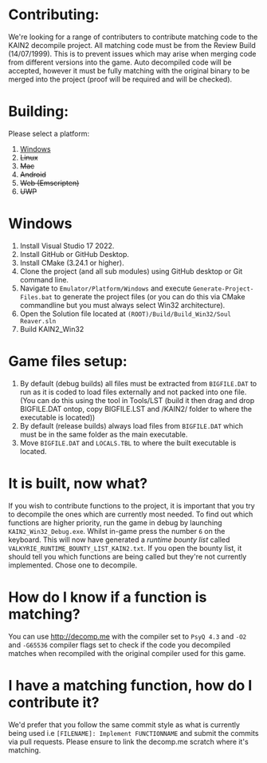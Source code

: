 # Contributing:

We're looking for a range of contributers to contribute matching code to the KAIN2 decompile project. All matching code must be from the Review Build (14/07/1999).
This is to prevent issues which may arise when merging code from different versions into the game. Auto decompiled code will be accepted, however it must be fully
matching with the original binary to be merged into the project (proof will be required and will be checked).

# Building:

Please select a platform:
  1. [Windows](#Windows)
  2. ~~Linux~~
  3. ~~Mac~~
  4. ~~Android~~
  5. ~~Web (Emscripten)~~
  6. ~~UWP~~

# Windows
  1. Install Visual Studio 17 2022.
  2. Install GitHub or GitHub Desktop.
  3. Install CMake (3.24.1 or higher).
  4. Clone the project (and all sub modules) using GitHub desktop or Git command line.
  5. Navigate to `Emulator/Platform/Windows` and execute `Generate-Project-Files.bat` to generate the project files (or you can do this via CMake commandline but you must always select Win32 architecture).
  6. Open the Solution file located at `(ROOT)/Build/Build_Win32/Soul Reaver.sln`
  7. Build KAIN2_Win32

# Game files setup:
  1. By default (debug builds) all files must be extracted from `BIGFILE.DAT` to run as it is coded to load files externally and not packed into one file. (You can do this using the tool in Tools/LST (build it then drag and drop BIGFILE.DAT ontop, copy BIGFILE.LST and /KAIN2/ folder to where the executable is located))
  2. By default (release builds) always load files from `BIGFILE.DAT` which must be in the same folder as the main executable.
  3. Move `BIGFILE.DAT` and `LOCALS.TBL` to where the built executable is located.

# It is built, now what?

If you wish to contribute functions to the project, it is important that you try to decompile the ones which are currently most needed. To find out which functions are higher priority, run the game in debug by launching `KAIN2_Win32_Debug.exe`. Whilst in-game press the number `6` on the keyboard. This will now have generated a _runtime bounty list_ called `VALKYRIE_RUNTIME_BOUNTY_LIST_KAIN2.txt`. If you open the bounty list, it should tell you which functions are being called but they're not currently implemented. Chose one to decompile.

# How do I know if a function is matching?

You can use http://decomp.me with the compiler set to `PsyQ 4.3` and `-O2` and `-G65536` compiler flags set to check if the code you decompiled matches when recompiled with the original compiler used for this game.

# I have a matching function, how do I contribute it?

We'd prefer that you follow the same commit style as what is currently being used i.e `[FILENAME]: Implement FUNCTIONNAME` and submit the commits via pull requests. Please ensure to link the decomp.me scratch where it's matching.




